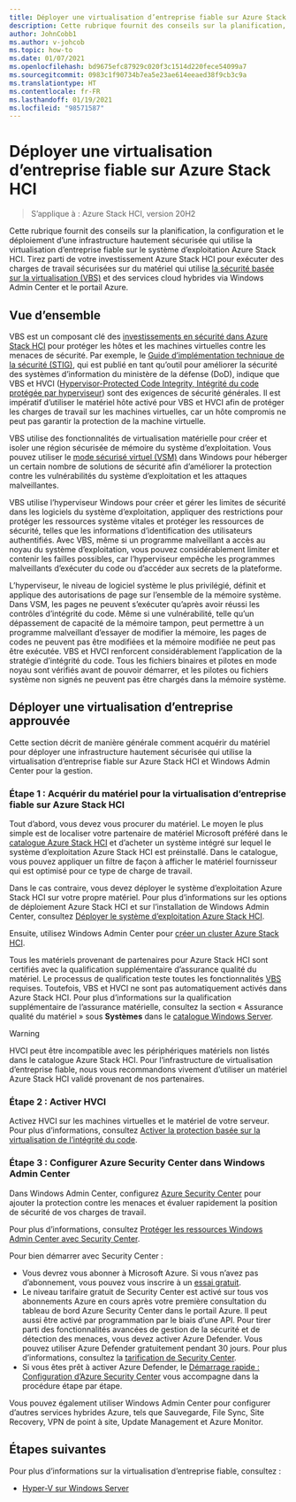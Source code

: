 ```yaml
---
title: Déployer une virtualisation d’entreprise fiable sur Azure Stack HCI
description: Cette rubrique fournit des conseils sur la planification, la configuration et le déploiement d’une infrastructure hautement sécurisée qui utilise la virtualisation d’entreprise fiable sur le système d’exploitation Azure Stack HCI.
author: JohnCobb1
ms.author: v-johcob
ms.topic: how-to
ms.date: 01/07/2021
ms.openlocfilehash: bd9675efc87929c020f3c1514d220fece54099a7
ms.sourcegitcommit: 0983c1f90734b7ea5e23ae614eeaed38f9cb3c9a
ms.translationtype: HT
ms.contentlocale: fr-FR
ms.lasthandoff: 01/19/2021
ms.locfileid: "98571587"
---
```

# <a name="deploy-trusted-enterprise-virtualization-on-azure-stack-hci"></a>Déployer une virtualisation d’entreprise fiable sur Azure Stack HCI

>S’applique à : Azure Stack HCI, version 20H2

Cette rubrique fournit des conseils sur la planification, la configuration et le déploiement d’une infrastructure hautement sécurisée qui utilise la virtualisation d’entreprise fiable sur le système d’exploitation Azure Stack HCI. Tirez parti de votre investissement Azure Stack HCI pour exécuter des charges de travail sécurisées sur du matériel qui utilise [la sécurité basée sur la virtualisation (VBS)](/windows-hardware/design/device-experiences/oem-vbs) et des services cloud hybrides via Windows Admin Center et le portail Azure.

## <a name="overview"></a>Vue d’ensemble
VBS est un composant clé des [investissements en sécurité dans Azure Stack HCI](/windows-server/get-started-19/whats-new-19#security) pour protéger les hôtes et les machines virtuelles contre les menaces de sécurité. Par exemple, le [Guide d’implémentation technique de la sécurité (STIG)](https://nvd.nist.gov/ncp/checklist/914), qui est publié en tant qu’outil pour améliorer la sécurité des systèmes d’information du ministère de la défense (DoD), indique que VBS et HVCI ([Hypervisor-Protected Code Integrity, Intégrité du code protégée par hyperviseur](/windows-hardware/drivers/bringup/device-guard-and-credential-guard)) sont des exigences de sécurité générales. Il est impératif d’utiliser le matériel hôte activé pour VBS et HVCI afin de protéger les charges de travail sur les machines virtuelles, car un hôte compromis ne peut pas garantir la protection de la machine virtuelle.

VBS utilise des fonctionnalités de virtualisation matérielle pour créer et isoler une région sécurisée de mémoire du système d’exploitation. Vous pouvez utiliser le [mode sécurisé virtuel (VSM)](/virtualization/hyper-v-on-windows/tlfs/vsm) dans Windows pour héberger un certain nombre de solutions de sécurité afin d’améliorer la protection contre les vulnérabilités du système d’exploitation et les attaques malveillantes.

VBS utilise l’hyperviseur Windows pour créer et gérer les limites de sécurité dans les logiciels du système d’exploitation, appliquer des restrictions pour protéger les ressources système vitales et protéger les ressources de sécurité, telles que les informations d’identification des utilisateurs authentifiés. Avec VBS, même si un programme malveillant a accès au noyau du système d’exploitation, vous pouvez considérablement limiter et contenir les failles possibles, car l’hyperviseur empêche les programmes malveillants d’exécuter du code ou d’accéder aux secrets de la plateforme.

L’hyperviseur, le niveau de logiciel système le plus privilégié, définit et applique des autorisations de page sur l’ensemble de la mémoire système. Dans VSM, les pages ne peuvent s’exécuter qu’après avoir réussi les contrôles d’intégrité du code. Même si une vulnérabilité, telle qu’un dépassement de capacité de la mémoire tampon, peut permettre à un programme malveillant d’essayer de modifier la mémoire, les pages de codes ne peuvent pas être modifiées et la mémoire modifiée ne peut pas être exécutée. VBS et HVCI renforcent considérablement l’application de la stratégie d’intégrité du code. Tous les fichiers binaires et pilotes en mode noyau sont vérifiés avant de pouvoir démarrer, et les pilotes ou fichiers système non signés ne peuvent pas être chargés dans la mémoire système.

## <a name="deploy-trusted-enterprise-virtualization"></a>Déployer une virtualisation d’entreprise approuvée
Cette section décrit de manière générale comment acquérir du matériel pour déployer une infrastructure hautement sécurisée qui utilise la virtualisation d’entreprise fiable sur Azure Stack HCI et Windows Admin Center pour la gestion.

### <a name="step-1-acquire-hardware-for-trusted-enterprise-virtualization-on-azure-stack-hci"></a>Étape 1 : Acquérir du matériel pour la virtualisation d’entreprise fiable sur Azure Stack HCI
Tout d’abord, vous devez vous procurer du matériel. Le moyen le plus simple est de localiser votre partenaire de matériel Microsoft préféré dans le [catalogue Azure Stack HCI](https://hcicatalog.azurewebsites.net) et d’acheter un système intégré sur lequel le système d’exploitation Azure Stack HCI est préinstallé. Dans le catalogue, vous pouvez appliquer un filtre de façon à afficher le matériel fournisseur qui est optimisé pour ce type de charge de travail.

Dans le cas contraire, vous devez déployer le système d’exploitation Azure Stack HCI sur votre propre matériel. Pour plus d’informations sur les options de déploiement Azure Stack HCI et sur l’installation de Windows Admin Center, consultez [Déployer le système d’exploitation Azure Stack HCI](./operating-system.md).

Ensuite, utilisez Windows Admin Center pour [créer un cluster Azure Stack HCI](./create-cluster.md).

Tous les matériels provenant de partenaires pour Azure Stack HCI sont certifiés avec la qualification supplémentaire d’assurance qualité du matériel. Le processus de qualification teste toutes les fonctionnalités [VBS](/windows-hardware/design/device-experiences/oem-vbs) requises. Toutefois, VBS et HVCI ne sont pas automatiquement activés dans Azure Stack HCI. Pour plus d’informations sur la qualification supplémentaire de l’assurance matérielle, consultez la section « Assurance qualité du matériel » sous **Systèmes** dans le [catalogue Windows Server](https://www.windowsservercatalog.com/content.aspx?ctf=AQinfo-systems.htm#:~:text=Hardware%20Assurance%20Windows%20Server%20systems%20that%20are%20awarded,of%20Windows%20Server%2C%20starting%20with%20Windows%20Server%202016).

   >[!WARNING]
   > HVCI peut être incompatible avec les périphériques matériels non listés dans le catalogue Azure Stack HCI. Pour l’infrastructure de virtualisation d’entreprise fiable, nous vous recommandons vivement d’utiliser un matériel Azure Stack HCI validé provenant de nos partenaires.

### <a name="step-2-enable-hvci"></a>Étape 2 : Activer HVCI
Activez HVCI sur les machines virtuelles et le matériel de votre serveur. Pour plus d’informations, consultez [Activer la protection basée sur la virtualisation de l’intégrité du code](/windows/security/threat-protection/device-guard/enable-virtualization-based-protection-of-code-integrity).

### <a name="step-3-set-up-azure-security-center-in-windows-admin-center"></a>Étape 3 : Configurer Azure Security Center dans Windows Admin Center
Dans Windows Admin Center, configurez [Azure Security Center](/azure/security-center/security-center-introduction) pour ajouter la protection contre les menaces et évaluer rapidement la position de sécurité de vos charges de travail.

Pour plus d’informations, consultez [Protéger les ressources Windows Admin Center avec Security Center](/azure/security-center/windows-admin-center-integration).

Pour bien démarrer avec Security Center :
- Vous devrez vous abonner à Microsoft Azure. Si vous n’avez pas d’abonnement, vous pouvez vous inscrire à un [essai gratuit](https://azure.microsoft.com/free).
- Le niveau tarifaire gratuit de Security Center est activé sur tous vos abonnements Azure en cours après votre première consultation du tableau de bord Azure Security Center dans le portail Azure. Il peut aussi être activé par programmation par le biais d’une API.
Pour tirer parti des fonctionnalités avancées de gestion de la sécurité et de détection des menaces, vous devez activer Azure Defender. Vous pouvez utiliser Azure Defender gratuitement pendant 30 jours. Pour plus d’informations, consultez la [tarification de Security Center](https://azure.microsoft.com/pricing/details/security-center).
- Si vous êtes prêt à activer Azure Defender, le [Démarrage rapide : Configuration d’Azure Security Center](/azure/security-center/security-center-get-started) vous accompagne dans la procédure étape par étape.

Vous pouvez également utiliser Windows Admin Center pour configurer d’autres services hybrides Azure, tels que Sauvegarde, File Sync, Site Recovery, VPN de point à site, Update Management et Azure Monitor.

## <a name="next-steps"></a>Étapes suivantes
Pour plus d’informations sur la virtualisation d’entreprise fiable, consultez :
- [Hyper-V sur Windows Server](/windows-server/virtualization/hyper-v/hyper-v-on-windows-server)